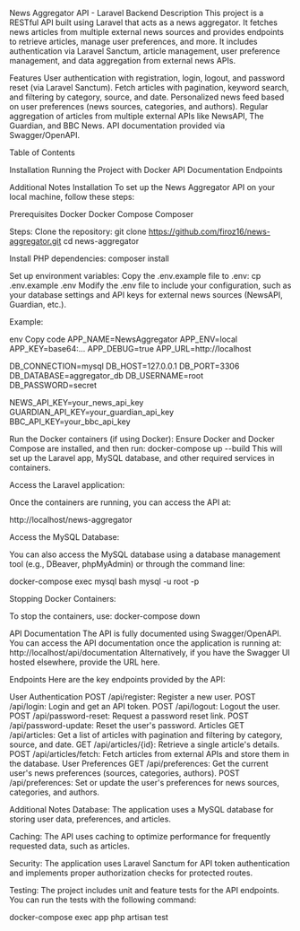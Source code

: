 News Aggregator API - Laravel Backend
Description
This project is a RESTful API built using Laravel that acts as a news aggregator. It fetches news articles from multiple external news sources and provides endpoints to retrieve articles, manage user preferences, and more. It includes authentication via Laravel Sanctum, article management, user preference management, and data aggregation from external news APIs.

Features
User authentication with registration, login, logout, and password reset (via Laravel Sanctum).
Fetch articles with pagination, keyword search, and filtering by category, source, and date.
Personalized news feed based on user preferences (news sources, categories, and authors).
Regular aggregation of articles from multiple external APIs like NewsAPI, The Guardian, and BBC News.
API documentation provided via Swagger/OpenAPI.

Table of Contents

Installation
Running the Project with Docker
API Documentation
Endpoints

Additional Notes
Installation
To set up the News Aggregator API on your local machine, follow these steps:

Prerequisites
Docker
Docker Compose
Composer


Steps:
Clone the repository:
git clone https://github.com/firoz16/news-aggregator.git
cd news-aggregator


Install PHP dependencies:
composer install


Set up environment variables:
Copy the .env.example file to .env:
cp .env.example .env
Modify the .env file to include your configuration, such as your database settings and API keys for external news sources (NewsAPI, Guardian, etc.).

Example:

env
Copy code
APP_NAME=NewsAggregator
APP_ENV=local
APP_KEY=base64:...
APP_DEBUG=true
APP_URL=http://localhost

DB_CONNECTION=mysql
DB_HOST=127.0.0.1
DB_PORT=3306
DB_DATABASE=aggregator_db
DB_USERNAME=root
DB_PASSWORD=secret

NEWS_API_KEY=your_news_api_key
GUARDIAN_API_KEY=your_guardian_api_key
BBC_API_KEY=your_bbc_api_key


Run the Docker containers (if using Docker):
Ensure Docker and Docker Compose are installed, and then run:
docker-compose up --build
This will set up the Laravel app, MySQL database, and other required services in containers.


Access the Laravel application:

Once the containers are running, you can access the API at:

http://localhost/news-aggregator


Access the MySQL Database:

You can also access the MySQL database using a database management tool (e.g., DBeaver, phpMyAdmin) or through the command line:

docker-compose exec mysql bash
mysql -u root -p

Stopping Docker Containers:

To stop the containers, use:
docker-compose down


API Documentation
The API is fully documented using Swagger/OpenAPI. You can access the API documentation once the application is running at:
http://localhost/api/documentation
Alternatively, if you have the Swagger UI hosted elsewhere, provide the URL here.

Endpoints
Here are the key endpoints provided by the API:

User Authentication
POST /api/register: Register a new user.
POST /api/login: Login and get an API token.
POST /api/logout: Logout the user.
POST /api/password-reset: Request a password reset link.
POST /api/password-update: Reset the user's password.
Articles
GET /api/articles: Get a list of articles with pagination and filtering by category, source, and date.
GET /api/articles/{id}: Retrieve a single article's details.
POST /api/articles/fetch: Fetch articles from external APIs and store them in the database.
User Preferences
GET /api/preferences: Get the current user's news preferences (sources, categories, authors).
POST /api/preferences: Set or update the user's preferences for news sources, categories, and authors.

Additional Notes
Database: The application uses a MySQL database for storing user data, preferences, and articles.

Caching: The API uses caching to optimize performance for frequently requested data, such as articles.

Security: The application uses Laravel Sanctum for API token authentication and implements proper authorization checks for protected routes.

Testing: The project includes unit and feature tests for the API endpoints. You can run the tests with the following command:


docker-compose exec app php artisan test
